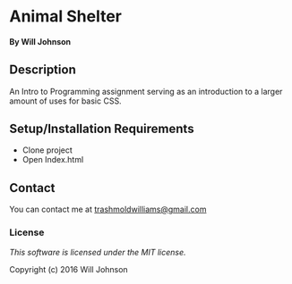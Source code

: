 # Animal Shelter

#### By Will Johnson

## Description

An Intro to Programming assignment serving as an introduction to a larger amount of uses for basic CSS.

## Setup/Installation Requirements

* Clone project
* Open Index.html

## Contact
You can contact me at trashmoldwilliams@gmail.com

### License

*This software is licensed under the MIT license.*

Copyright (c) 2016 Will Johnson
